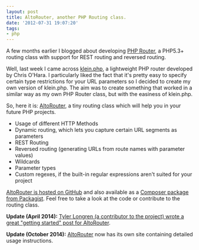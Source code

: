 ```yaml
---
layout: post
title: AltoRouter, another PHP Routing class.
date: '2012-07-31 19:07:20'
tags:
- php
---
```


A few months earlier I blogged about developing <a href="http://dannyvankooten.com/718/php-routing-class-with-rest-routes/" title="PHP Routing Class which supports REST routing">PHP Router</a>, a PHP5.3+ routing class with support for REST routing and reversed routing. 

Well, last week I came across <a href="http://github.com/chriso/klein.php/">klein.php</a>, a lightweight PHP router developed by Chris O'Hara. I particularly liked the fact that it's pretty easy to specify certain type restrictions for your URL parameters so I decided to create my own version of klein.php. The aim was to create something that worked in a similar way as my own PHP Router class, but with the easiness of klein.php. 

So, here it is: <a href="http://github.com/dannyvankooten/AltoRouter">AltoRouter</a>, a tiny routing class which will help you in your future PHP projects.

<ul>
<li>Usage of different HTTP Methods</li>
<li>Dynamic routing, which lets you capture certain URL segments as parameters</li>
<li>REST Routing</li>
<li>Reversed routing (generating URLs from route names with parameter values)</li>
<li>Wildcards</li>
<li>Parameter types</li>
<li>Custom regexes, if the built-in regular expressions aren't suited for your project</li>
</ul>

<a href="https://github.com/dannyvankooten/AltoRouter">AltoRouter is hosted on GitHub</a> and also available as a <a href="https://packagist.org/packages/altorouter/altorouter">Composer package from Packagist</a>. Feel free to take a look at the code or contribute to the routing class.

<strong>Update (April 2014):</strong> <a href="http://longren.io/basic-routing-in-php-with-altorouter/">Tyler Longren (a contributor to the project) wrote a great "getting started" post for AltoRouter</a>.

**Update (October 2014):** [AltoRouter](http://altorouter.com/) now has its own site containing detailed usage instructions.

